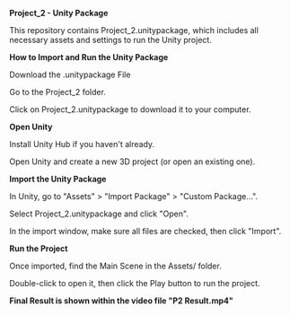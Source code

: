 **Project_2 - Unity Package**

This repository contains Project_2.unitypackage, which includes all necessary assets and settings to run the Unity project.

**How to Import and Run the Unity Package**

Download the .unitypackage File

Go to the Project_2 folder.

Click on Project_2.unitypackage to download it to your computer.

**Open Unity**

Install Unity Hub if you haven't already.

Open Unity and create a new 3D project (or open an existing one).

**Import the Unity Package**

In Unity, go to "Assets" > "Import Package" > "Custom Package...".

Select Project_2.unitypackage and click "Open".

In the import window, make sure all files are checked, then click "Import".

**Run the Project**

Once imported, find the Main Scene in the Assets/ folder.

Double-click to open it, then click the Play button to run the project. 


**Final Result is shown within the video file "P2 Result.mp4"**
